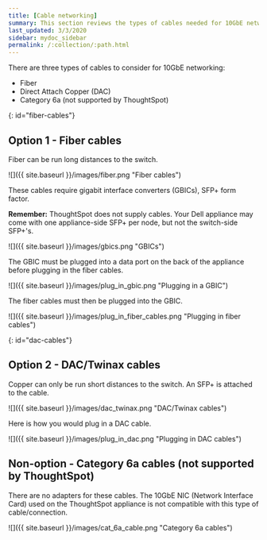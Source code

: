 ```yaml
---
title: [Cable networking]
summary: This section reviews the types of cables needed for 10GbE networking with your Dell or SMC appliance, and how to plug them in.
last_updated: 3/3/2020
sidebar: mydoc_sidebar
permalink: /:collection/:path.html
---
```

 There are three types of cables to consider for 10GbE networking:

-   Fiber
-   Direct Attach Copper (DAC)
-   Category 6a (not supported by ThoughtSpot)

{: id="fiber-cables"}
## Option 1 - Fiber cables

Fiber can be run long distances to the switch.

 ![]({{ site.baseurl }}/images/fiber.png "Fiber cables")

These cables require gigabit interface converters (GBICs), SFP+ form factor.

**Remember:** ThoughtSpot does not supply cables. Your Dell appliance may come with one appliance-side SFP+ per node, but not the switch-side SFP+'s.

![]({{ site.baseurl }}/images/gbics.png "GBICs")

The GBIC must be plugged into a data port on the back of the appliance before plugging in the fiber cables.

![]({{ site.baseurl }}/images/plug_in_gbic.png "Plugging in a GBIC")

The fiber cables must then be plugged into the GBIC.

![]({{ site.baseurl }}/images/plug_in_fiber_cables.png "Plugging in fiber cables")

{: id="dac-cables"}
## Option 2 - DAC/Twinax cables

Copper can only be run short distances to the switch. An SFP+ is attached to the cable.

![]({{ site.baseurl }}/images/dac_twinax.png "DAC/Twinax cables")

Here is how you would plug in a DAC cable.

![]({{ site.baseurl }}/images/plug_in_dac.png "Plugging in DAC cables")

## Non-option - Category 6a cables (not supported by ThoughtSpot)

There are no adapters for these cables. The 10GbE NIC (Network Interface Card) used on the ThoughtSpot appliance is not compatible with this type of cable/connection.

![]({{ site.baseurl }}/images/cat_6a_cable.png "Category 6a
    cables")
